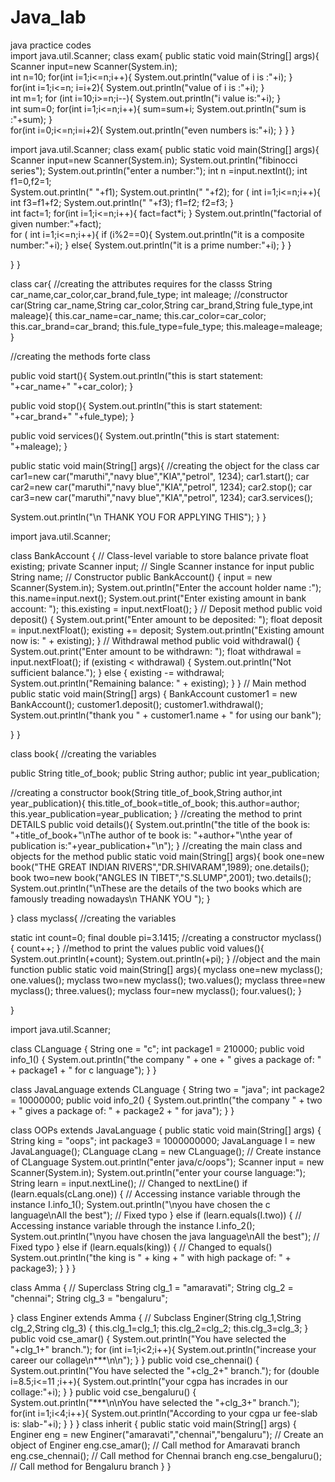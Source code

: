 # Java_lab
java practice codes
<br>
import java.util.Scanner;
class exam{
public static void main(String[] args){
Scanner input=new Scanner(System.in);
<br>
int n=10;
for(int i=1;i<=n;i++){
System.out.println("value of i is :"+i);
}<br>
for(int i=1;i<=n; i=i+2){
System.out.println("value of i is :"+i);
}<br>
int m=1;
for (int i=10;i>=n;i--){
System.out.println("i value is:"+i);
}<br>
int sum=0;
for(int i=1;i<=n;i++){
sum=sum+i;
System.out.println("sum is :"+sum);
}<br>
for(int i=0;i<=n;i=i+2){
System.out.println("even numbers is:"+i);
}
}
}
<!--10/02/2025-->
import java.util.Scanner;
class exam{
public static void main(String[] args){
Scanner input=new Scanner(System.in);
System.out.println("fibinocci series");
System.out.println("enter a number:");
int n =input.nextInt();
int f1=0,f2=1;<br>
System.out.println(" "+f1);
System.out.println(" "+f2);
for ( int i=1;i<=n;i++){
int f3=f1+f2;
System.out.println(" "+f3);
f1=f2;
f2=f3;
}<br>
int fact=1;
for(int i=1;i<=n;i++){
fact=fact*i;
}
System.out.println("factorial of given number:"+fact);<br>
for ( int i=1;i<=n;i++){
if (i%2==0){
System.out.println("it is a composite number:"+i);
}
else{
System.out.println("it is a prime number:"+i);
}
}

}
}
<!--week3-->
class car{
//creating the attributes requires for the classs
String car_name,car_color,car_brand,fule_type;
int maleage;
//constructor
car(String car_name,String car_color,String car_brand,String fule_type,int maleage){
this.car_name=car_name;
this.car_color=car_color;
this.car_brand=car_brand;
this.fule_type=fule_type;
this.maleage=maleage;
}

//creating the methods forte class

public void start(){
System.out.println("this is start statement: "+car_name+"  "+car_color);
}

public void stop(){
System.out.println("this is start statement: "+car_brand+"  "+fule_type);
}

public void services(){
System.out.println("this is start statement: "+maleage);
}

public static void main(String[] args){
//creating the object for the class
car car1=new car("maruthi","navy blue","KIA","petrol", 1234);
car1.start();
car car2=new car("maruthi","navy blue","KIA","petrol", 1234);
car2.stop();
car car3=new car("maruthi","navy blue","KIA","petrol", 1234);
car3.services();

System.out.println("\n THANK YOU FOR APPLYING THIS");
}
}
<!--bank code-->

import java.util.Scanner;

class BankAccount {
 // Class-level variable to store balance
    private float existing;
    private Scanner input; // Single Scanner instance for input
    public  String name;
    // Constructor
    public BankAccount() {
        input = new Scanner(System.in);
        System.out.println("Enter the account holder name :");
        this.name=input.next();
        System.out.print("Enter existing amount in bank account: ");
        this.existing = input.nextFloat();
    }
    // Deposit method
    public void deposit() {
        System.out.print("Enter amount to be deposited: ");
        float deposit = input.nextFloat();
        existing += deposit;
        System.out.println("Existing amount now is: " + existing);
    }
    // Withdrawal method
    public void withdrawal() {
        System.out.print("Enter amount to be withdrawn: ");
        float withdrawal = input.nextFloat();
        if (existing < withdrawal) {
            System.out.println("Not sufficient balance.");
        } else {
            existing -= withdrawal;
            System.out.println("Remaining balance: " + existing);
        }
    }
    // Main method
    public static void main(String[] args) {
        BankAccount customer1 = new BankAccount();
        customer1.deposit();
        customer1.withdrawal();
        System.out.println("thank you " + customer1.name + " for using our bank");

}
}
<!--03/03/2025-->
class book{
//creating the variables

public String title_of_book;
public String author;
public int year_publication;

//creating a constructor 
book(String title_of_book,String author,int year_publication){
this.title_of_book=title_of_book;
this.author=author;
this.year_publication=year_publication;
}
//creating the method to print DETAILS
public void details(){
System.out.println("the title of the book is: "+title_of_book+"\nThe author of te book is: "+author+"\nthe year of publication is:"+year_publication+"\n");
}
//creating the main class and objects for the method
public static void main(String[] args){
book one=new book("THE GREAT INDIAN RIVERS","DR.SHIVARAM",1989);
one.details();
book two=new book("ANGLES IN TIBET","S.SLUMP",2001);
two.details();
System.out.println("\nThese are the details of the two books which are famously treading nowadays\n THANK YOU ");
}

}
class myclass{
//creating the variables

static int count=0;
final double pi=3.1415;
//creating a constructor 
myclass(){
count++;
}
//method to print the values
public void values(){
System.out.println(+count);
System.out.println(+pi);
}
//object and the main function
public static void main(String[] args){
myclass one=new myclass();
one.values();
myclass two=new myclass();
two.values();
myclass three=new myclass();
three.values();
myclass four=new myclass();
four.values();
}

}
<!--code for single inheritences-->
import java.util.Scanner;

class CLanguage {
    String one = "c";
    int package1 = 210000;
    public void info_1() {
        System.out.println("the company " + one + " gives a package of: " + package1 + " for c language");
    }
}

class JavaLanguage extends CLanguage {
    String two = "java";
    int package2 = 10000000;
    public void info_2() {
        System.out.println("the company " + two + " gives a package of: " + package2 + " for java");
    }
}

class OOPs extends JavaLanguage {
    public static void main(String[] args) {
        String king = "oops";
        int package3 = 1000000000;
        JavaLanguage I = new JavaLanguage();
        CLanguage cLang = new CLanguage(); // Create instance of CLanguage
        System.out.println("enter java/c/oops");
        Scanner input = new Scanner(System.in);
        System.out.println("enter your course language:");
        String learn = input.nextLine(); // Changed to nextLine()
        if (learn.equals(cLang.one)) { // Accessing instance variable through the instance
            I.info_1();
            System.out.println("\nyou have chosen the c language\nAll the best"); // Fixed typo
        } else if (learn.equals(I.two)) { // Accessing instance variable through the instance
            I.info_2();
            System.out.println("\nyou have chosen the java language\nAll the best"); // Fixed typo
        } else if (learn.equals(king)) { // Changed to equals()
            System.out.println("the king is " + king + " with high package of: " + package3);
        }
    }
}
<!--single inheritence-->
class Amma {  // Superclass
    String clg_1 = "amaravati";
    String clg_2 = "chennai";
    String clg_3 = "bengaluru";

    
}
class Enginer extends Amma {  // Subclass
Enginer(String clg_1,String clg_2,String clg_3) {
       this.clg_1=clg_1;
this.clg_2=clg_2;
this.clg_3=clg_3;
    }
    public void cse_amar() {
        System.out.println("You have selected the "+clg_1+" branch.");
for (int i=1;i<2;i++){
System.out.println("increase your career our collage\n***\n\n");
}
    }
    public void cse_chennai() {
        System.out.println("You have selected the "+clg_2+" branch.");
for (double i=8.5;i<=11 ;i++){
System.out.println("your cgpa has incrades in our collage:"+i);
}
    }
    public void cse_bengaluru() {
        System.out.println("***\n\nYou have selected the "+clg_3+" branch.");
for(int i=1;i<4;i++){
System.out.println("According to your cgpa ur fee-slab is: slab-"+i);
}
    }
}
 class inherit {
    public static void main(String[] args) {
        Enginer eng = new Enginer("amaravati","chennai","bengaluru");  // Create an object of Enginer
        eng.cse_amar();  // Call method for Amaravati branch
        eng.cse_chennai();  // Call method for Chennai branch
        eng.cse_bengaluru();  // Call method for Bengaluru branch
    }
}
